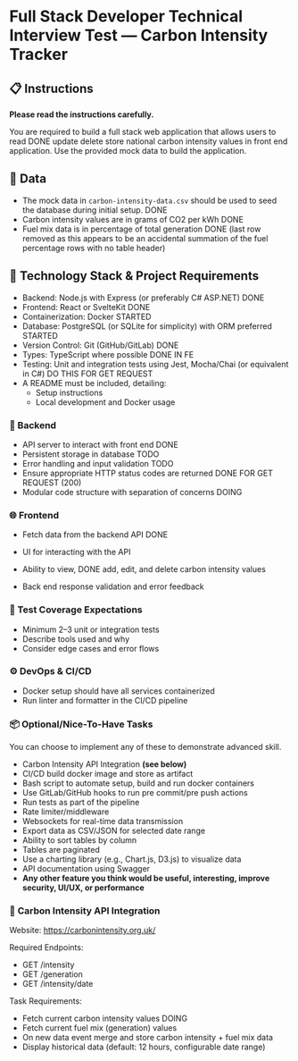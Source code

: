 # Full Stack Developer Technical Interview Test — Carbon Intensity Tracker

## 📋 Instructions

**Please read the instructions carefully.**

You are required to build a full stack web application that allows users to 
read DONE
update
delete
store 
national carbon intensity values in front end application. 
Use the provided mock data to build the application.

## 🧪 Data
- The mock data in `carbon-intensity-data.csv` should be used to seed the database during initial setup. DONE
- Carbon intensity values are in grams of CO2 per kWh DONE
- Fuel mix data is in percentage of total generation DONE (last row removed as this appears to be an accidental summation of the fuel percentage rows with no table header)

## 🔧 Technology Stack & Project Requirements

- Backend: Node.js with Express (or preferably C# ASP.NET) DONE
- Frontend: React or SvelteKit DONE
- Containerization: Docker STARTED
- Database: PostgreSQL (or SQLite for simplicity) with ORM preferred STARTED
- Version Control: Git (GitHub/GitLab) DONE
- Types: TypeScript where possible DONE IN FE
- Testing: Unit and integration tests using Jest, Mocha/Chai (or equivalent in C#) DO THIS FOR GET REQUEST
- A README must be included, detailing:
  - Setup instructions
  - Local development and Docker usage

### 💾 Backend

- API server to interact with front end DONE
- Persistent storage in database TODO
- Error handling and input validation TODO
- Ensure appropriate HTTP status codes are returned 
DONE FOR GET REQUEST (200)
- Modular code structure with separation of concerns DOING

### 🌐 Frontend

- Fetch data from the backend API DONE
- UI for interacting with the API
- Ability to 
view, DONE
add, 
edit, 
and 
delete 
carbon intensity values

- Back end response validation and error feedback

### 🧪 Test Coverage Expectations

- Minimum 2–3 unit or integration tests
- Describe tools used and why
- Consider edge cases and error flows

### ⚙️ DevOps & CI/CD

- Docker setup should have all services containerized
- Run linter and formatter in the CI/CD pipeline

### 📦 Optional/Nice-To-Have Tasks

You can choose to implement any of these to demonstrate advanced skill.

- Carbon Intensity API Integration **(see below)**
- CI/CD build docker image and store as artifact
- Bash script to automate setup, build and run docker containers
- Use GitLab/GitHub hooks to run pre commit/pre push actions
- Run tests as part of the pipeline
- Rate limiter/middleware
- Websockets for real-time data transmission
- Export data as CSV/JSON for selected date range
- Ability to sort tables by column
- Tables are paginated
- Use a charting library (e.g., Chart.js, D3.js) to visualize data
- API documentation using Swagger
- **Any other feature you think would be useful, interesting, improve security, UI/UX, or performance**

### 🔌 **Carbon Intensity API Integration**

Website: https://carbonintensity.org.uk/ 

Required Endpoints:

- GET /intensity
- GET /generation
- GET /intensity/date

Task Requirements:

- Fetch current carbon intensity values DOING
- Fetch current fuel mix (generation) values
- On new data event merge and store carbon intensity + fuel mix data
- Display historical data (default: 12 hours, configurable date range)
